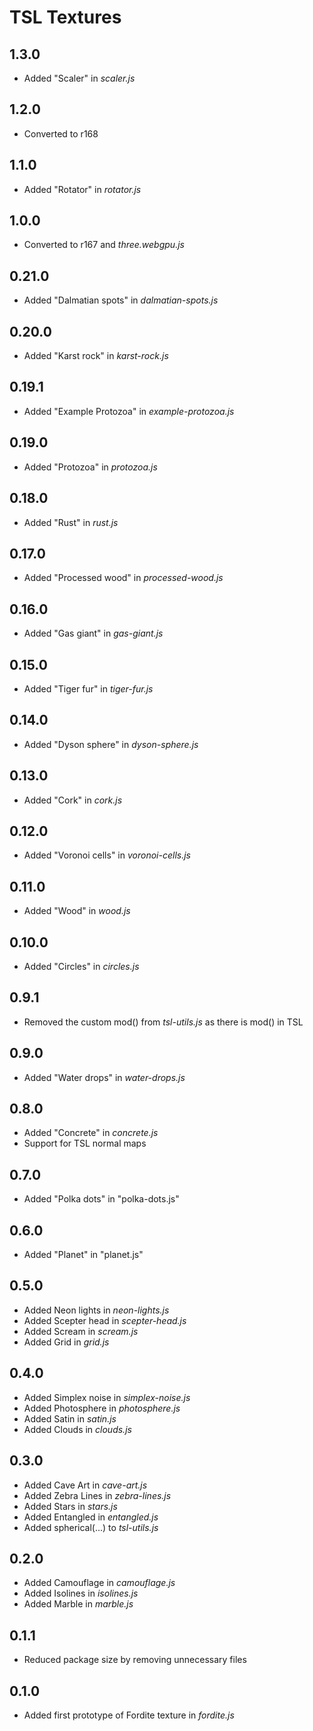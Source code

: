# TSL Textures


## 1.3.0
* Added "Scaler" in *scaler.js*

## 1.2.0
* Converted to r168

## 1.1.0
* Added "Rotator" in *rotator.js*

## 1.0.0
* Converted to r167 and *three.webgpu.js*

## 0.21.0
* Added "Dalmatian spots" in *dalmatian-spots.js*

## 0.20.0
* Added "Karst rock" in *karst-rock.js*

## 0.19.1
* Added "Example Protozoa" in *example-protozoa.js*

## 0.19.0
* Added "Protozoa" in *protozoa.js*

## 0.18.0
* Added "Rust" in *rust.js*

## 0.17.0
* Added "Processed wood" in *processed-wood.js*

## 0.16.0
* Added "Gas giant" in *gas-giant.js*

## 0.15.0
* Added "Tiger fur" in *tiger-fur.js*

## 0.14.0
* Added "Dyson sphere" in *dyson-sphere.js*

## 0.13.0
* Added "Cork" in *cork.js*

## 0.12.0
* Added "Voronoi cells" in *voronoi-cells.js*

## 0.11.0
* Added "Wood" in *wood.js*

## 0.10.0
* Added "Circles" in *circles.js*

## 0.9.1
* Removed the custom mod() from *tsl-utils.js* as there is mod() in TSL

## 0.9.0
* Added "Water drops" in *water-drops.js*

## 0.8.0
* Added "Concrete" in *concrete.js*
* Support for TSL normal maps

## 0.7.0
* Added "Polka dots" in "polka-dots.js"

## 0.6.0
* Added "Planet" in "planet.js"

## 0.5.0
* Added Neon lights in *neon-lights.js*
* Added Scepter head in *scepter-head.js*
* Added Scream in *scream.js*
* Added Grid in *grid.js*

## 0.4.0
* Added Simplex noise in *simplex-noise.js*
* Added Photosphere in *photosphere.js*
* Added Satin in *satin.js*
* Added Clouds in *clouds.js*

## 0.3.0
* Added Cave Art in *cave-art.js*
* Added Zebra Lines in *zebra-lines.js*
* Added Stars in *stars.js*
* Added Entangled in *entangled.js*
* Added spherical(...) to *tsl-utils.js*

## 0.2.0
* Added Camouflage in *camouflage.js*
* Added Isolines in *isolines.js*
* Added Marble in *marble.js*

## 0.1.1
* Reduced package size by removing unnecessary files

## 0.1.0
* Added first prototype of Fordite texture in *fordite.js*
